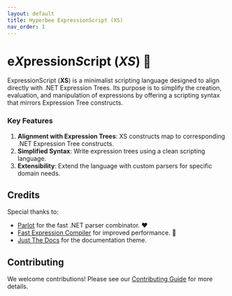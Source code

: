 ```yaml
---
layout: default
title: Hyperbee ExpressionScript (XS)
nav_order: 1
---
```

# e***X***pression***S***cript (***XS***) :rocket:

ExpressionScript (**XS**) is a minimalist scripting language designed to align directly with .NET Expression Trees. 
Its purpose is to simplify the creation, evaluation, and manipulation of expressions by offering a scripting syntax 
that mirrors Expression Tree constructs.

### **Key Features**

1. **Alignment with Expression Trees**: XS constructs map to corresponding .NET Expression Tree constructs.
2. **Simplified Syntax**: Write expression trees using a clean scripting language.
3. **Extensibility**: Extend the language with custom parsers for specific domain needs.

## Credits

Special thanks to:

- [Parlot](https://github.com/sebastienros/parlot) for the fast .NET parser combinator. :heart:
- [Fast Expression Compiler](https://github.com/dadhi/FastExpressionCompiler) for improved performance. :rocket:
- [Just The Docs](https://github.com/just-the-docs/just-the-docs) for the documentation theme.

## Contributing

We welcome contributions! Please see our [Contributing Guide](https://github.com/Stillpoint-Software/.github/blob/main/.github/CONTRIBUTING.md) 
for more details.

